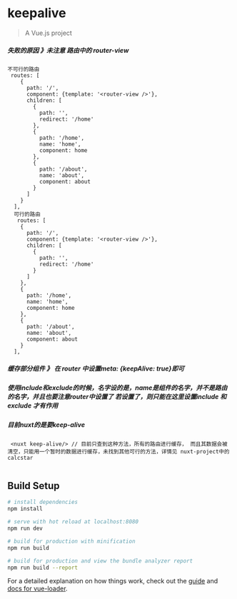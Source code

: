 # keepalive

> A Vue.js project
##### 失败的原因 》未注意 路由中的 router-view
```
不可行的路由
 routes: [
    {
      path: '/',
      component: {template: '<router-view />'},
      children: [
        {
          path: '',
          redirect: '/home'
        },
        {
          path: '/home',
          name: 'home',
          component: home
        },
        {
          path: '/about',
          name: 'about',
          component: about
        }
      ]
    }
  ],
  可行的路由
   routes: [
    {
      path: '/',
      component: {template: '<router-view />'},
      children: [
        {
          path: '',
          redirect: '/home'
        }
      ]
    },
    {
      path: '/home',
      name: 'home',
      component: home
    },
    {
      path: '/about',
      name: 'about',
      component: about
    }
  ],

```
##### 缓存部分组件 》 在 router 中设置meta: {keepAlive: true}即可
##### 使用include和exclude的时候，名字设的是，name是组件的名字，并不是路由的名字，并且也要注意router中设置了<router-view /> 若设置了，则只能在这里设置include 和 exclude 才有作用

##### 目前nuxt的是要keep-alive
```
 <nuxt keep-alive/> // 目前只查到这种方法，所有的路由进行缓存， 而且其数据会被清空，只能用一个暂时的数据进行缓存，未找到其他可行的方法，详情见 nuxt-project中的calcstar
 
```

## Build Setup

``` bash
# install dependencies
npm install

# serve with hot reload at localhost:8080
npm run dev

# build for production with minification
npm run build

# build for production and view the bundle analyzer report
npm run build --report
```

For a detailed explanation on how things work, check out the [guide](http://vuejs-templates.github.io/webpack/) and [docs for vue-loader](http://vuejs.github.io/vue-loader).
